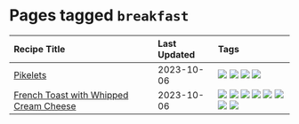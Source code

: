 # Pages tagged `breakfast`

|Recipe Title|Last Updated|Tags
|:---|:---|:---|
|[Pikelets](../recipes/pikelets.md)|2023-10-06|[![](https://img.shields.io/badge/tag-breakfast-b6c680)](../tags/breakfast.md) [![](https://img.shields.io/badge/tag-dessert-f05668)](../tags/dessert.md) [![](https://img.shields.io/badge/tag-family-1d5152)](../tags/family.md) [![](https://img.shields.io/badge/tag-fried-28ab17)](../tags/fried.md)|
|[French Toast with Whipped Cream Cheese](../recipes/frenchtoastwhippedcreamcheese.md)|2023-10-06|[![](https://img.shields.io/badge/tag-amazing-f1d19f)](../tags/amazing.md) [![](https://img.shields.io/badge/tag-breakfast-b6c680)](../tags/breakfast.md) [![](https://img.shields.io/badge/tag-dairy-4e6ea)](../tags/dairy.md) [![](https://img.shields.io/badge/tag-dessert-f05668)](../tags/dessert.md) [![](https://img.shields.io/badge/tag-fried-28ab17)](../tags/fried.md) [![](https://img.shields.io/badge/tag-large_quantity-8f457a)](../tags/large_quantity.md) [![](https://img.shields.io/badge/tag-messy-f6b493)](../tags/messy.md) [![](https://img.shields.io/badge/tag-mine-b7439e)](../tags/mine.md)|